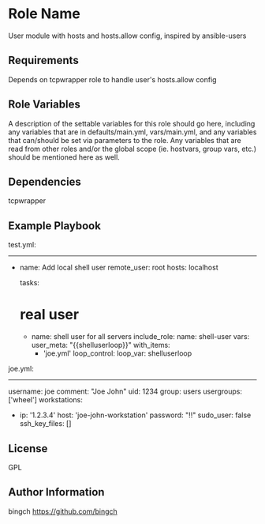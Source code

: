 Role Name
=========

User module with hosts and hosts.allow config, inspired by ansible-users

Requirements
------------

Depends on tcpwrapper role to handle user's hosts.allow config

Role Variables
--------------

A description of the settable variables for this role should go here, including any variables that are in defaults/main.yml, vars/main.yml, and any variables that can/should be set via parameters to the role. Any variables that are read from other roles and/or the global scope (ie. hostvars, group vars, etc.) should be mentioned here as well.

Dependencies
------------

tcpwrapper

Example Playbook
----------------

test.yml:

---
- name: Add local shell user
  remote_user: root
  hosts: localhost

  tasks:
    # real user
    - name: shell user for all servers
      include_role:
        name: shell-user
      vars:
        user_meta: "{{shelluserloop}}"
      with_items:
        - 'joe.yml'
      loop_control:
        loop_var: shelluserloop


joe.yml:

---
username: joe
comment: "Joe John"
uid: 1234
group: users
usergroups: ['wheel']
workstations:
  - ip: '1.2.3.4'
    host: 'joe-john-workstation'
password: "!!"
sudo_user: false
ssh_key_files: []

License
-------

GPL

Author Information
------------------

bingch
https://github.com/bingch
